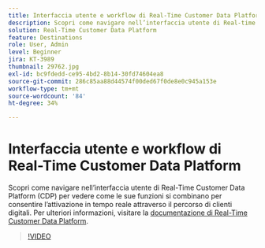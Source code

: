```yaml
---
title: Interfaccia utente e workflow di Real-Time Customer Data Platform
description: Scopri come navigare nell’interfaccia utente di Real-time Customer Data Platform (CDP) per vedere come le sue funzioni si combinano per consentire l’attivazione in tempo reale attraverso il percorso del cliente digitale.
solution: Real-Time Customer Data Platform
feature: Destinations
role: User, Admin
level: Beginner
jira: KT-3989
thumbnail: 29762.jpg
exl-id: bc9fdedd-ce95-4bd2-8b14-30fd74604ea8
source-git-commit: 286c85aa88d44574f00ded67f0de8e0c945a153e
workflow-type: tm+mt
source-wordcount: '84'
ht-degree: 34%

---
```


# Interfaccia utente e workflow di Real-Time Customer Data Platform

Scopri come navigare nell’interfaccia utente di Real-Time Customer Data Platform (CDP) per vedere come le sue funzioni si combinano per consentire l’attivazione in tempo reale attraverso il percorso di clienti digitali. Per ulteriori informazioni, visitare la [documentazione di Real-Time Customer Data Platform](https://experienceleague.adobe.com/docs/experience-platform/rtcdp/overview.html?lang=it).

>[!VIDEO](https://video.tv.adobe.com/v/36957?learn=on&enablevpops&captions=ita)
